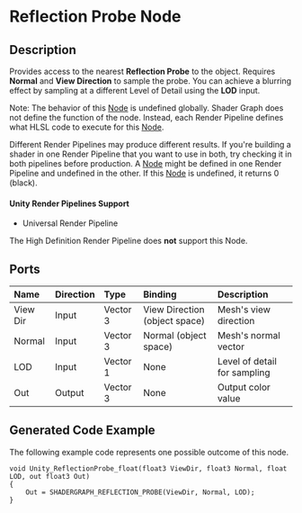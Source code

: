 # Reflection Probe Node

## Description

Provides access to the nearest **Reflection Probe** to the object. Requires **Normal** and **View Direction** to sample the probe. You can achieve a blurring effect by sampling at a different Level of Detail using the **LOD** input.

Note: The behavior of this [Node](Node.md) is undefined globally. Shader Graph does not define the function of the node. Instead, each Render Pipeline defines what HLSL code to execute for this [Node](Node.md).

Different Render Pipelines may produce different results. If you're building a shader in one Render Pipeline that you want to use in both, try checking it in both pipelines before production. A [Node](Node.md) might be defined in one Render Pipeline and undefined in the other. If this [Node](Node.md) is undefined, it returns 0 (black).

#### Unity Render Pipelines Support
- Universal Render Pipeline

The High Definition Render Pipeline does **not** support this Node.

## Ports

| Name        | Direction           | Type  | Binding | Description |
|:------------ |:-------------|:-----|:---|:---|
| View Dir      | Input | Vector 3 | View Direction (object space) | Mesh's view direction |
| Normal | Input      |    Vector 3 | Normal (object space) | Mesh's normal vector |
| LOD | Input      |    Vector 1 | None | Level of detail for sampling |
| Out | Output      |    Vector 3 | None | Output color value |

## Generated Code Example

The following example code represents one possible outcome of this node.

```
void Unity_ReflectionProbe_float(float3 ViewDir, float3 Normal, float LOD, out float3 Out)
{
    Out = SHADERGRAPH_REFLECTION_PROBE(ViewDir, Normal, LOD);
}
```
